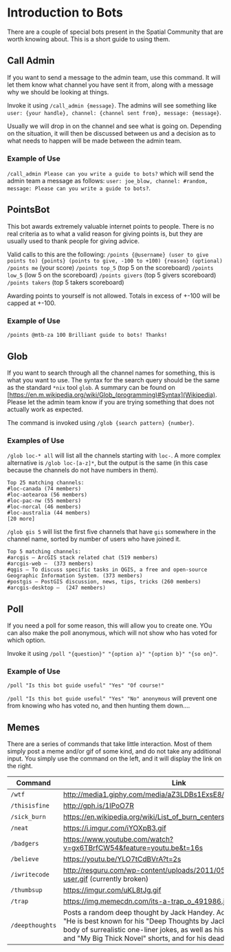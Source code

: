 # Introduction to Bots

There are a couple of special bots present in the Spatial Community that are worth knowing about. This is a short guide to using them.

## Call Admin

If you want to send a message to the admin team, use this command. It will let them know what channel you have sent it from, along with a message why we should be looking at things.

Invoke it using `/call_admin {message}`. The admins will see something like `user: {your handle}, channel: {channel sent from}, message: {message}`.

Usually we will drop in on the channel and see what is going on. Depending on the situation, it will then be discussed between us and a decision as to what needs to happen will be made between the admin team.

### Example of Use
`/call_admin Please can you write a guide to bots?` which will send the admin team a message as follows: `user: joe_blow, channel: #random, message: Please can you write a guide to bots?`.

## PointsBot

This bot awards extremely valuable internet points to people. There is no real criteria as to what a valid reason for giving points is, but they are usually used to thank people for giving advice.

Valid calls to this are the following:
`/points {@username} (user to give points to) {points} (points to give, -100 to +100) {reason} (optional)`
`/points me` (your score)
`/points top_5` (top 5 on the scoreboard)
`/points low_5` (low 5 on the scoreboard)
`/points givers` (top 5 givers scoreboard)
`/points takers` (top 5 takers scoreboard)

Awarding points to yourself is not allowed. Totals in excess of +-100 will be capped at +-100.

### Example of Use

`/points @mtb-za 100 Brilliant guide to bots! Thanks!`

## Glob

If you want to search through all the channel names for something, this is what you want to use. The syntax for the search query should be the same as the standard `*nix` tool `glob`. A summary can be found on [https://en.m.wikipedia.org/wiki/Glob_(programming)#Syntax](Wikipedia). Please let the admin team know if you are trying something that does not actually work as expected.

The command is invoked using `/glob {search pattern} {number}`.

### Examples of Use

`/glob loc-* all` will list all the channels starting with `loc-`. A more complex alternative is `/glob loc-[a-z]*`, but the output is the same (in this case because the channels do not have numbers in them).

    Top 25 matching channels:
    #loc-canada (74 members)
    #loc-aotearoa (56 members)
    #loc-pac-nw (55 members)
    #loc-norcal (46 members)
    #loc-australia (44 members)
    [20 more]

`/glob gis 5` will list the first five channels that have `gis` somewhere in the channel name, sorted by number of users who have joined it.

    Top 5 matching channels:
    #arcgis – ArcGIS stack related chat (519 members)
    #arcgis-web –  (373 members)
    #qgis – To discuss specific tasks in QGIS, a free and open-source Geographic Information System. (373 members)
    #postgis – PostGIS discussion, news, tips, tricks (260 members)
    #arcgis-desktop –  (247 members)

## Poll

If you need a poll for some reason, this will allow you to create one. YOu can also make the poll anonymous, which will not show who has voted for which option.

Invoke it using `/poll "{question}" "{option a}" "{option b}" "{so on}"`.

### Example of Use

`/poll "Is this bot guide useful" "Yes" "Of course!"`

`/poll "Is this bot guide useful" "Yes" "No" anonymous` will prevent one from knowing who has voted no, and then hunting them down....

## Memes

There are a series of commands that take little interaction. Most of them simply post a meme and/or gif of some kind, and do not take any additional input. You simply use the command on the left, and it will display the link on the right.

Command | Link
-------| -------------------------------------------------------
`/wtf` | http://media1.giphy.com/media/aZ3LDBs1ExsE8/giphy.gif
`/thisisfine` | http://gph.is/1IPoO7R
`/sick_burn` | https://en.wikipedia.org/wiki/List_of_burn_centers_in_the_United_States
`/neat` | https://i.imgur.com/iYOXpB3.gif
`/badgers` | https://www.youtube.com/watch?v=gx6TBrfCW54&feature=youtu.be&t=16s
`/believe` | https://youtu.be/YLO7tCdBVrA?t=2s
`/iwritecode` | http://resguru.com/wp-content/uploads/2011/05/angry-keyboard-user.gif (currently broken)
`/thumbsup` | https://imgur.com/uKL8tJg.gif
`/trap` | https://img.memecdn.com/its-a-trap_o_491986.jpg
`/deepthoughts` | Posts a random deep thought by Jack Handey. According to Wikipedia: "He is best known for his "Deep Thoughts by Jack Handey", a large body of surrealistic one-liner jokes, as well as his "Fuzzy Memories" and "My Big Thick Novel" shorts, and for his deadpan delivery."
